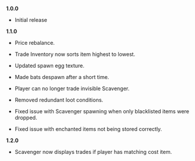 **1.0.0**

* Initial release

**1.1.0**

* Price rebalance.

* Trade Inventory now sorts item highest to lowest.

* Updated spawn egg texture.

* Made bats despawn after a short time.

* Player can no longer trade invisible Scavenger.

* Removed redundant loot conditions.

* Fixed issue with Scavenger spawning when only blacklisted items were dropped.

* Fixed issue with enchanted items not being stored correctly.

**1.2.0**

* Scavenger now displays trades if player has matching cost item.


